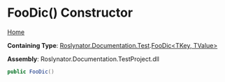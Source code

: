 # FooDic\(\) Constructor

[Home](../../../../../README.md)

**Containing Type**: [Roslynator.Documentation.Test](../../README.md)\.[FooDic\<TKey, TValue>](../README.md)

**Assembly**: Roslynator\.Documentation\.TestProject\.dll

```csharp
public FooDic()
```

